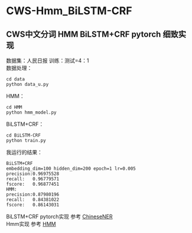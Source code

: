 # CWS-Hmm_BiLSTM-CRF
## CWS中文分词 HMM BiLSTM+CRF pytorch 细致实现
数据集：人民日报 训练：测试=4：1 <br>
数据处理：<br>
```
cd data
python data_u.py
```
HMM：<br>
```
cd HMM
python hmm_model.py
```
BiLSTM+CRF：<br>
```
cd BiLSTM-CRF
python train.py
```
我运行的结果：<br>
```
BiLSTM+CRF
embedding_dim=100 hidden_dim=200 epoch=1 lr=0.005
precision:0.96975528
recall:   0.96779571
fscore:   0.96877451
HMM:
precision:0.87980196
recall:   0.84381022
fscore:   0.86143031
```
BiLSTM+CRF pytorch实现 参考 [ChineseNER](https://github.com/buppt/ChineseNER)<br>
Hmm实现 参考 [HMM](https://github.com/ldanduo/HMM)<br>

